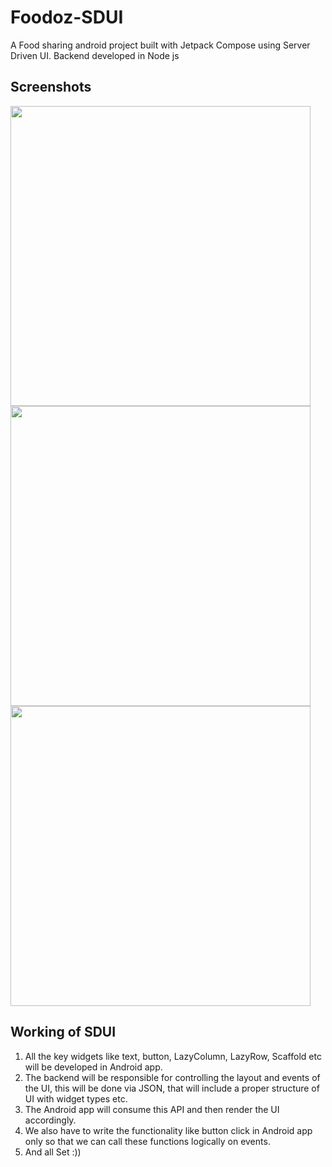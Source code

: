 # Foodoz-SDUI
A Food sharing android project built with Jetpack Compose using Server Driven UI. Backend developed in Node js

## Screenshots

<img src="https://github.com/bhaskarblur/Foodoz-SDUI/assets/85757758/de670966-e030-4d0f-8a93-f0684af735f0" height="480">   <img src="https://github.com/bhaskarblur/Foodoz-SDUI/assets/85757758/d68934db-01b0-4602-833b-532c627b8881" height="480">   <img src="https://github.com/bhaskarblur/Foodoz-SDUI/assets/85757758/b9ef9d87-cbae-439b-b043-16c9bbd42b1b" height="480">

## Working of SDUI
1. All the key widgets like text, button, LazyColumn, LazyRow, Scaffold etc will be developed in Android app.
2. The backend will be responsible for controlling the layout and events of the UI, this will be done via JSON, that will include a proper structure of UI with widget types etc.
3. The Android app will consume this API and then render the UI accordingly.
4. We also have to write the functionality like button click in Android app only so that we can call these functions logically on events.
5. And all Set :))
